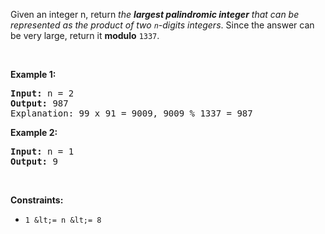 Given an integer n, return _the __largest palindromic integer__ that can be represented as the product of two `` n ``-digits integers_. Since the answer can be very large, return it __modulo__ `` 1337 ``.

&nbsp;

__Example 1:__

<pre>
<strong>Input:</strong> n = 2
<strong>Output:</strong> 987
Explanation: 99 x 91 = 9009, 9009 % 1337 = 987
</pre>

__Example 2:__

<pre>
<strong>Input:</strong> n = 1
<strong>Output:</strong> 9
</pre>

&nbsp;

__Constraints:__

*   `` 1 &lt;= n &lt;= 8 ``